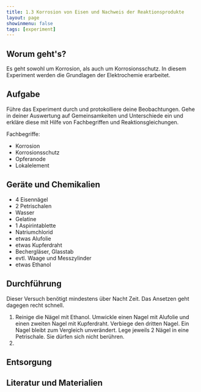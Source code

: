 ```yaml
---
title: 1.3 Korrosion von Eisen und Nachweis der Reaktionsprodukte
layout: page
showinmenu: false
tags: [experiment]
---
```

## Worum geht's?

Es geht sowohl um Korrosion, als auch um Korrosionsschutz. In diesem Experiment werden die Grundlagen der Elektrochemie erarbeitet.

## Aufgabe

Führe das Experiment durch und protokolliere deine Beobachtungen. Gehe in deiner Auswertung auf Gemeinsamkeiten und Unterschiede ein und erkläre diese mit Hilfe von Fachbegriffen und Reaktionsgleichungen.

Fachbegriffe:
- Korrosion
- Korrosionsschutz
- Opferanode
- Lokalelement

## Geräte und Chemikalien

- 4 Eisennägel
- 2 Petrischalen
- Wasser
- Gelatine
- 1 Aspirintablette
- Natriumchlorid
- etwas Alufolie
- etwas Kupferdraht
- Bechergläser, Glasstab
- evtl. Waage und Messzylinder
- etwas Ethanol

## Durchführung

Dieser Versuch benötigt mindestens über Nacht Zeit. Das Ansetzen geht dagegen recht schnell.

1. Reinige die Nägel mit Ethanol. Umwickle einen Nagel mit Alufolie und einen zweiten Nagel mit Kupferdraht. Verbiege den dritten Nagel. Ein Nagel bleibt zum Vergleich unverändert. Lege jeweils 2 Nägel in eine Petrischale. Sie dürfen sich nicht berühren.
2. 

## Entsorgung

## Literatur und Materialien
